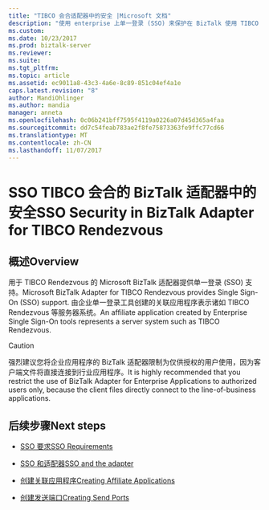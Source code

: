 ```yaml
---
title: "TIBCO 会合适配器中的安全 |Microsoft 文档"
description: "使用 enterprise 上单一登录 (SSO) 来保护在 BizTalk 使用 TIBCO 会合适配器的应用程序"
ms.custom: 
ms.date: 10/23/2017
ms.prod: biztalk-server
ms.reviewer: 
ms.suite: 
ms.tgt_pltfrm: 
ms.topic: article
ms.assetid: ec9011a8-43c3-4a6e-8c89-851c04ef4a1e
caps.latest.revision: "8"
author: MandiOhlinger
ms.author: mandia
manager: anneta
ms.openlocfilehash: 0c06b241bff7595f4119a0226a07d45d365a4faa
ms.sourcegitcommit: dd7c54feab783ae2f8fe75873363fe9ffc77cd66
ms.translationtype: MT
ms.contentlocale: zh-CN
ms.lasthandoff: 11/07/2017
---
```

# <a name="sso-security-in-biztalk-adapter-for-tibco-rendezvous"></a><span data-ttu-id="1d121-103">SSO TIBCO 会合的 BizTalk 适配器中的安全</span><span class="sxs-lookup"><span data-stu-id="1d121-103">SSO Security in BizTalk Adapter for TIBCO Rendezvous</span></span>

## <a name="overview"></a><span data-ttu-id="1d121-104">概述</span><span class="sxs-lookup"><span data-stu-id="1d121-104">Overview</span></span>
<span data-ttu-id="1d121-105">用于 TIBCO Rendezvous 的 Microsoft BizTalk 适配器提供单一登录 (SSO) 支持。</span><span class="sxs-lookup"><span data-stu-id="1d121-105">Microsoft BizTalk Adapter for TIBCO Rendezvous provides Single Sign-On (SSO) support.</span></span> <span data-ttu-id="1d121-106">由企业单一登录工具创建的关联应用程序表示诸如 TIBCO Rendezvous 等服务器系统。</span><span class="sxs-lookup"><span data-stu-id="1d121-106">An affiliate application created by Enterprise Single Sign-On tools represents a server system such as TIBCO Rendezvous.</span></span> 
  
> [!CAUTION]
>  <span data-ttu-id="1d121-107">强烈建议您将企业应用程序的 BizTalk 适配器限制为仅供授权的用户使用，因为客户端文件将直接连接到行业应用程序。</span><span class="sxs-lookup"><span data-stu-id="1d121-107">It is highly recommended that you restrict the use of BizTalk Adapter for Enterprise Applications to authorized users only, because the client files directly connect to the line-of-business applications.</span></span>  
  
## <a name="next-steps"></a><span data-ttu-id="1d121-108">后续步骤</span><span class="sxs-lookup"><span data-stu-id="1d121-108">Next steps</span></span>
  
-   [<span data-ttu-id="1d121-109">SSO 要求</span><span class="sxs-lookup"><span data-stu-id="1d121-109">SSO Requirements</span></span>](../core/requirements-for-single-sign-on3.md)  
  
-   [<span data-ttu-id="1d121-110">SSO 和适配器</span><span class="sxs-lookup"><span data-stu-id="1d121-110">SSO and the adapter</span></span>](../core/single-sign-on-and-biztalk-adapter-for-tibco-rendezvous.md)  
  
-   [<span data-ttu-id="1d121-111">创建关联应用程序</span><span class="sxs-lookup"><span data-stu-id="1d121-111">Creating Affiliate Applications</span></span>](../core/creating-affiliate-applications1.md)  
  
-   [<span data-ttu-id="1d121-112">创建发送端口</span><span class="sxs-lookup"><span data-stu-id="1d121-112">Creating Send Ports</span></span>](../core/creating-send-ports2.md)